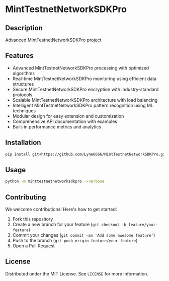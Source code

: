 # MintTestnetNetworkSDKPro

## Description

Advanced MintTestnetNetworkSDKPro project

## Features

- Advanced MintTestnetNetworkSDKPro processing with optimized algorithms
- Real-time MintTestnetNetworkSDKPro monitoring using efficient data structures
- Secure MintTestnetNetworkSDKPro encryption with industry-standard protocols
- Scalable MintTestnetNetworkSDKPro architecture with load balancing
- Intelligent MintTestnetNetworkSDKPro pattern recognition using ML techniques
- Modular design for easy extension and customization
- Comprehensive API documentation with examples
- Built-in performance metrics and analytics
## Installation

```bash
pip install git+https://github.com/Lyne6666/MintTestnetNetworkSDKPro.git
```

## Usage

```bash
python -m minttestnetnetworksdkpro --verbose
```

## Contributing

We welcome contributions! Here's how to get started:

1. Fork this repository
2. Create a new branch for your feature (`git checkout -b feature/your-feature`)
3. Commit your changes (`git commit -am 'Add some awesome feature'`)
4. Push to the branch (`git push origin feature/your-feature`)
5. Open a Pull Request

## License

Distributed under the MIT License. See `LICENSE` for more information.
